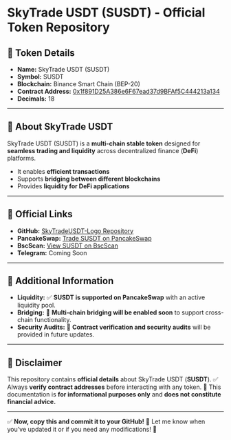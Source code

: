 # SkyTrade USDT (SUSDT) - Official Token Repository

## 🔹 Token Details
- **Name:** SkyTrade USDT (SUSDT)
- **Symbol:** SUSDT
- **Blockchain:** Binance Smart Chain (BEP-20)
- **Contract Address:** [0x1f891D25A386e6F67ead37d9BFAf5C444213a134](https://bscscan.com/token/0x1f891D25A386e6F67ead37d9BFAf5C444213a134)
- **Decimals:** 18

---

## 🔹 About SkyTrade USDT
SkyTrade USDT (SUSDT) is a **multi-chain stable token** designed for **seamless trading and liquidity** across decentralized finance (**DeFi**) platforms.
- It enables **efficient transactions**
- Supports **bridging between different blockchains**
- Provides **liquidity for DeFi applications**

---

## 🔹 Official Links
- **GitHub:** [SkyTradeUSDT-Logo Repository](https://github.com/skytradepro/SkyTradeUSDT-Logo)
- **PancakeSwap:** [Trade SUSDT on PancakeSwap](https://pancakeswap.finance/swap?outputCurrency=0x1f891D25A386e6F67ead37d9BFAf5C444213a134)
- **BscScan:** [View SUSDT on BscScan](https://bscscan.com/token/0x1f891D25A386e6F67ead37d9BFAf5C444213a134)
- **Telegram:** Coming Soon

---

## 🔹 Additional Information
- **Liquidity:** ✅ **SUSDT is supported on PancakeSwap** with an active liquidity pool.
- **Bridging:** 🔄 **Multi-chain bridging will be enabled soon** to support cross-chain functionality.
- **Security Audits:** 🔐 **Contract verification and security audits** will be provided in future updates.

---

## 🔹 Disclaimer
This repository contains **official details** about SkyTrade USDT (**SUSDT**).
✅ Always **verify contract addresses** before interacting with any token.
🚀 This documentation is **for informational purposes only** and **does not constitute financial advice.**

---

✅ **Now, copy this and commit it to your GitHub!**
📌 Let me know when you’ve updated it or if you need any modifications! 🚀
